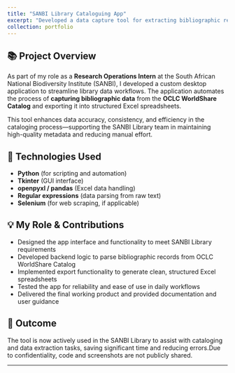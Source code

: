 ```yaml
---
title: "SANBI Library Cataloguing App"
excerpt: "Developed a data capture tool for extracting bibliographic records from the OCLC WorldShare Catalog into structured Excel spreadsheets."
collection: portfolio
---
```



## 📚 Project Overview

As part of my role as a **Research Operations Intern** at the South African National Biodiversity Institute (SANBI), I developed a custom desktop application to streamline library data workflows. The application automates the process of **capturing bibliographic data** from the **OCLC WorldShare Catalog** and exporting it into structured Excel spreadsheets.

This tool enhances data accuracy, consistency, and efficiency in the cataloging process—supporting the SANBI Library team in maintaining high-quality metadata and reducing manual effort.

## 🧰 Technologies Used

- **Python** (for scripting and automation)
- **Tkinter** (GUI interface)
- **openpyxl / pandas** (Excel data handling)
- **Regular expressions** (data parsing from raw text)
- **Selenium** (for web scraping, if applicable)

## 💡 My Role & Contributions

- Designed the app interface and functionality to meet SANBI Library requirements  
- Developed backend logic to parse bibliographic records from OCLC WorldShare Catalog  
- Implemented export functionality to generate clean, structured Excel spreadsheets  
- Tested the app for reliability and ease of use in daily workflows  
- Delivered the final working product and provided documentation and user guidance  

## 🧾 Outcome

The tool is now actively used in the SANBI Library to assist with cataloging and data extraction tasks, saving significant time and reducing errors.Due to confidentiality, code and screenshots are not publicly shared.

---


